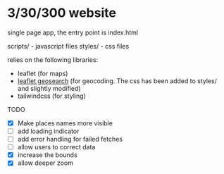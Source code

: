 # 3/30/300 website

single page app, the entry point is index.html

scripts/ - javascript files
styles/ - css files

relies on the following libraries:
- leaflet (for maps)
- [leaflet geosearch](https://github.com/smeijer/leaflet-geosearch) (for geocoding. The css has been added to styles/ and slightly modified)
- tailwindcss (for styling)

TODO
- [x] Make places names more visible
- [ ] add loading indicator
- [ ] add error handling for failed fetches
- [ ] allow users to correct data
- [x] increase the bounds
- [x] allow deeper zoom